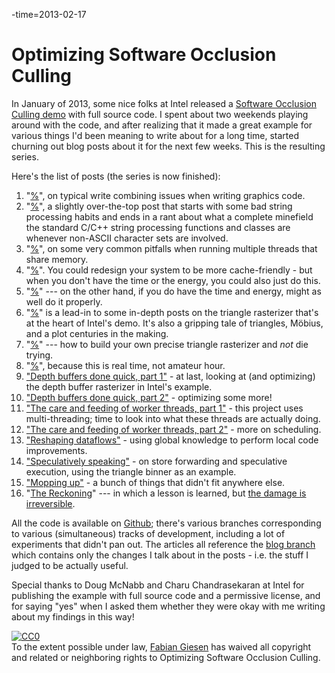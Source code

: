 -time=2013-02-17
# Optimizing Software Occlusion Culling

In January of 2013, some nice folks at Intel released a [Software Occlusion
Culling demo](http://software.intel.com/en-us/vcsource/samples/software-occlusion-culling)
with full source code. I spent about two weekends playing around with the code,
and after realizing that it made a great example for various things I'd been
meaning to write about for a long time, started churning out blog posts about
it for the next few weeks. This is the resulting series.

Here's the list of posts (the series is now finished):

1. "[%](*write_combining)", on typical write combining issues when writing graphics code.
2. "[%](*string_processing_rant)", a slightly over-the-top post that starts with some bad string processing habits and ends in a rant about what a complete minefield the standard C/C++ string processing functions and classes are whenever non-ASCII character sets are involved.
3. "[%](*cores_dont_share)", on some very common pitfalls when running multiple threads that share memory.
4. "[%](*fixing_cache_lazy)". You could redesign your system to be more cache-friendly - but when you don't have the time or the energy, you could also just do this.
5. "[%](*frustum_culling_turning_crank)" --- on the other hand, if you do have the time and energy, might as well do it properly.
6. "[%](*barycentric_conspiracy)" is a lead-in to some in-depth posts on the triangle rasterizer that's at the heart of Intel's demo. It's also a gripping tale of triangles, Möbius, and a plot centuries in the making.
7. "[%](*tri_rast_in_practice)" --- how to build your own precise triangle rasterizer and *not* die trying.
8. "[%](*optimizing_basic_rasterizer)", because this is real time, not amateur hour.
9. <a href="http://fgiesen.wordpress.com/2013/02/11/depth-buffers-done-quick-part/">"Depth buffers done quick, part 1"</a> - at last, looking at (and optimizing) the depth buffer rasterizer in Intel's example.
10. <a href="http://fgiesen.wordpress.com/2013/02/16/depth-buffers-done-quick-part-2/">"Depth buffers done quick, part 2"</a> - optimizing some more!
11. <a href="http://fgiesen.wordpress.com/2013/02/17/care-and-feeding-of-worker-threads-part-1/">"The care and feeding of worker threads, part 1"</a> - this project uses multi-threading; time to look into what these threads are actually doing.
12. <a href="http://fgiesen.wordpress.com/2013/02/25/the-care-and-feeding-of-worker-threads-part-2/">"The care and feeding of worker threads, part 2"</a> - more on scheduling.
13. <a href="http://fgiesen.wordpress.com/2013/02/28/reshaping-dataflows/">"Reshaping dataflows"</a> - using global knowledge to perform local code improvements.
14. <a href="http://fgiesen.wordpress.com/2013/03/04/speculatively-speaking/">"Speculatively speaking"</a> - on store forwarding and speculative execution, using the triangle binner as an example.
15. <a href="http://fgiesen.wordpress.com/2013/03/05/mopping-up/">"Mopping up"</a> - a bunch of things that didn't fit anywhere else.
16. "[The Reckoning](*occlusion_reckoning)" --- in which a lesson is learned, but [the damage is irreversible](http://www.alessonislearned.com/).

All the code is available on [Github](https://github.com/rygorous/intel_occlusion_cull/); there's
various branches corresponding to various (simultaneous) tracks of development,
including a lot of experiments that didn't pan out. The articles all reference
the [blog branch](https://github.com/rygorous/intel_occlusion_cull/tree/blog)
which contains only the changes I talk about in the posts - i.e. the
stuff I judged to be actually useful.

Special thanks to Doug McNabb and Charu Chandrasekaran at Intel for publishing
the example with full source code and a permissive license, and for saying
"yes" when I asked them whether they were okay with me writing about my
findings in this way!

<a rel="license" href="http://creativecommons.org/publicdomain/zero/1.0/">
<img src="http://i.creativecommons.org/p/zero/1.0/88x31.png" style="border-style:none;" alt="CC0">
</a>
<br>
To the extent possible under law,
<a rel="dct:publisher" href="http://blog.rygorous.org">
<span>Fabian Giesen</span></a>
has waived all copyright and related or neighboring rights to
<span>Optimizing Software Occlusion Culling</span>.
